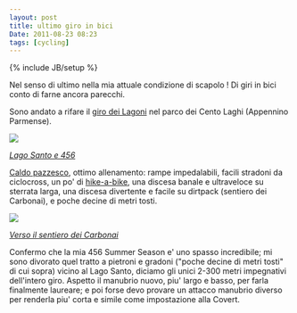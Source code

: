 ```yaml
---
layout: post
title: ultimo giro in bici
Date: 2011-08-23 08:23
tags: [cycling]
---
```

{% include JB/setup %} 

Nel senso di ultimo nella mia attuale condizione di scapolo ! Di giri in bici
conto di farne ancora parecchi.

Sono andato a rifare il [giro dei Lagoni](http://connect.garmin.com/activity/108678682) nel parco dei Cento Laghi (Appennino Parmense).

![](http://farm7.static.flickr.com/6190/6071887555_9f5b5f4f47.jpg)

[_Lago Santo e 456_](http://www.flickr.com/photos/aadm/6071887555/)

[Caldo pazzesco](http://www.flickr.com/photos/aadm/6071886777/), ottimo
allenamento: rampe impedalabili, facili stradoni da ciclocross, un po' di
[hike-a-bike](http://www.flickr.com/photos/aadm/6071882227/), una discesa
banale e ultraveloce su sterrata larga, una discesa divertente e facile su
dirtpack (sentiero dei Carbonai), e poche decine di metri tosti.

![](http://farm7.static.flickr.com/6186/6071889783_5af9256ae9.jpg)

[_Verso il sentiero dei Carbonai_](http://www.flickr.com/photos/aadm/6071889783/)

Confermo che la mia 456 Summer Season e' uno spasso incredibile; mi sono
divorato quel tratto a pietroni e gradoni ("poche decine di metri tosti" di
cui sopra) vicino al Lago Santo, diciamo gli unici 2-300 metri impegnativi
dell'intero giro. Aspetto il manubrio nuovo, piu' largo e basso, per farla
finalmente laureare; e poi forse devo provare un attacco manubrio diverso per
renderla piu' corta e simile come impostazione alla Covert.
